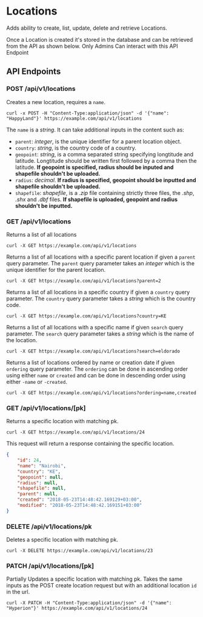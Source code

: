 # Locations

Adds ability to create, list, update, delete and retrieve Locations.

Once a Location is created it's stored in the database and can be retrieved from the API as shown below. Only Admins Can interact with this API Endpoint

## API Endpoints

### POST /api/v1/locations

Creates a new location, requires a `name`.

```console
curl -x POST -H "Content-Type:application/json" -d '{"name": "HappyLand"}' https://example.com/api/v1/locations
```

The `name` is a *string*. It can take additional inputs in the content such as:

- `parent`: *integer*, is the unique identifier for a parent location object.
- `country`: *string*, is the country code of a country.
- `geopoint`: *string*, is a comma separated string specifying longtitude and latitude. Longtitude should be written first followed by a comma then the latitude. **If geopoint is specified, radius should be inputed and shapefile shouldn't be uploaded.**
- `radius`: *decimal*. **If radius is specified, geopoint should be inputted and shapefile shouldn't be uploaded.**
- `shapefile`: *shapefile*, is a *.zip* file containing strictly three files, the *.shp*, *.shx* and *.dbf* files. **If shapefile is uploaded, geopoint and radius shouldn't be inputted.**

### GET /api/v1/locations

Returns a list of all locations

```console
curl -X GET https://example.com/api/v1/locations
```

Returns a list of all locations with a specific parent location if given a `parent` query parameter. The `parent` query parameter takes an *integer* which is the unique identifier for the parent location.

```console
curl -X GET https://example.com/api/v1/locations?parent=2
```

Returns a list of all locations in a specific country if given a `country` query parameter. The `country` query parameter takes a *string* which is the country code.

```console
curl -X GET https://example.com/api/v1/locations?country=KE
```

Returns a list of all locations with a specific name if given `search` query parameter. The `search` query parameter takes a *string* which is the name of the location.

```console
curl -X GET https://example.com/api/v1/locations?search=eldorado
```

Returns a list of locations ordered by name or creation date if given `ordering` query parameter. The `ordering` can be done in ascending order using either `name` or `created` and can be done in descending order using either `-name` or `-created`.

```console
curl -X GET https://example.com/api/v1/locations?ordering=name,created
```

### GET /api/v1/locations/[pk]

Returns a specific location with matching pk.

```console
curl -X GET https://example.com/api/v1/locations/24
```

This request will return a response containing the specific location.

```json
{
    "id": 24,
    "name": "Nairobi",
    "country": "KE",
    "geopoint": null,
    "radius": null,
    "shapefile": null,
    "parent": null,
    "created": "2018-05-23T14:48:42.169129+03:00",
    "modified": "2018-05-23T14:48:42.169151+03:00"
}
```

### DELETE /api/v1/locations/pk

Deletes a specific location with matching pk.

```console
curl -X DELETE https://example.com/api/v1/locations/23
```

### PATCH /api/v1/locations/[pk]

Partially Updates a specific location with matching pk. Takes the same inputs as the POST create location request but with an additional location `id` in the url.

```console
curl -X PATCH -H "Content-Type:application/json" -d '{"name": "Hyperion"}' https://example.com/api/v1/locations/24
```
